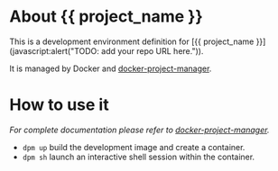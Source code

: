 # About {{ project_name  }}

This is a development environment definition for [{{ project_name }}](javascript:alert("TODO: add your repo URL here.")).

It is managed by Docker and [docker-project-manager](https://github.com/botanicus/docker-project-manager).

# How to use it

_For complete documentation please refer to [docker-project-manager](https://github.com/botanicus/docker-project-manager)._

- `dpm up` build the development image and create a container.
- `dpm sh` launch an interactive shell session within the container.
